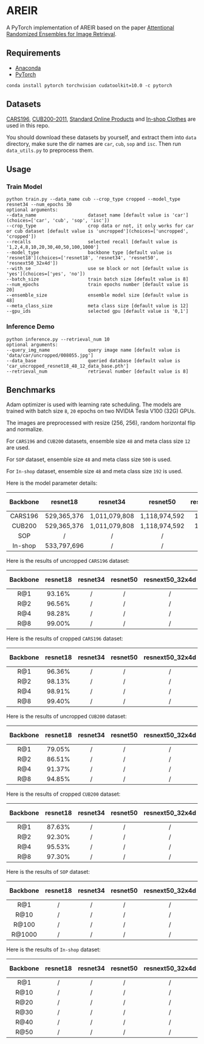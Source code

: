 # AREIR
A PyTorch implementation of AREIR based on the paper [Attentional Randomized Ensembles for Image Retrieval]().

## Requirements
- [Anaconda](https://www.anaconda.com/download/)
- [PyTorch](https://pytorch.org)
```
conda install pytorch torchvision cudatoolkit=10.0 -c pytorch
```

## Datasets
[CARS196](http://ai.stanford.edu/~jkrause/cars/car_dataset.html), [CUB200-2011](http://www.vision.caltech.edu/visipedia/CUB-200-2011.html), 
[Standard Online Products](http://cvgl.stanford.edu/projects/lifted_struct/) and 
[In-shop Clothes](http://mmlab.ie.cuhk.edu.hk/projects/DeepFashion/InShopRetrieval.html) are used in this repo.

You should download these datasets by yourself, and extract them into `data` directory, make sure the dir names are 
`car`, `cub`, `sop` and `isc`. Then run `data_utils.py` to preprocess them.

## Usage
### Train Model
```
python train.py --data_name cub --crop_type cropped --model_type resnet34 --num_epochs 30
optional arguments:
--data_name                   dataset name [default value is 'car'](choices=['car', 'cub', 'sop', 'isc'])
--crop_type                   crop data or not, it only works for car or cub dataset [default value is 'uncropped'](choices=['uncropped', 'cropped'])
--recalls                     selected recall [default value is '1,2,4,8,10,20,30,40,50,100,1000']
--model_type                  backbone type [default value is 'resnet18'](choices=['resnet18', 'resnet34', 'resnet50', 'resnext50_32x4d'])
--with_se                     use se block or not [default value is 'yes'](choices=['yes', 'no'])
--batch_size                  train batch size [default value is 8]
--num_epochs                  train epochs number [default value is 20]
--ensemble_size               ensemble model size [default value is 48]
--meta_class_size             meta class size [default value is 12]
--gpu_ids                     selected gpu [default value is '0,1']
```

### Inference Demo
```
python inference.py --retrieval_num 10
optional arguments:
--query_img_name              query image name [default value is 'data/car/uncropped/008055.jpg']
--data_base                   queried database [default value is 'car_uncropped_resnet18_48_12_data_base.pth']
--retrieval_num               retrieval number [default value is 8]
```

## Benchmarks
Adam optimizer is used with learning rate scheduling. The models are trained with batch size `8`, `20` epochs on two 
NVIDIA Tesla V100 (32G) GPUs.

The images are preprocessed with resize (256, 256), random horizontal flip and normalize. 

For `CARS196` and `CUB200` datasets, ensemble size `48` and meta class size `12` are used. 

For `SOP` dataset, ensemble size `48` and meta class size `500` is used.

For `In-shop` dataset, ensemble size `48` and meta class size `192` is used.

Here is the model parameter details:
<table>
  <thead>
    <tr>
      <th>Backbone</th>
      <th>resnet18</th>
      <th>resnet34</th>
      <th>resnet50</th>
      <th>resnext50_32x4d</th>
      <th>se-resnet18</th>
      <th>se-resnet34</th>
      <th>se-resnet50</th>
      <th>se-resnext50_32x4d</th>
    </tr>
  </thead>
  <tbody>
    <tr>
      <td align="center">CARS196</td>
      <td align="center">529,365,376</td>
      <td align="center">1,011,079,808</td>
      <td align="center">1,118,974,592</td>
      <td align="center">1,094,093,696</td>
      <td align="center">529,561,984</td>
      <td align="center">1,011,276,416</td>
      <td align="center">1,122,120,320</td>
      <td align="center">1,097,239,424</td>
    </tr>
    <tr>
      <td align="center">CUB200</td>
      <td align="center">529,365,376</td>
      <td align="center">1,011,079,808</td>
      <td align="center">1,118,974,592</td>
      <td align="center">1,094,093,696</td>
      <td align="center">529,561,984</td>
      <td align="center">1,011,276,416</td>
      <td align="center">1,122,120,320</td>
      <td align="center">1,097,239,424</td>
    </tr>
    <tr>
      <td align="center">SOP</td>
      <td align="center">/</td>
      <td align="center">/</td>
      <td align="center">/</td>
      <td align="center">/</td>
      <td align="center">/</td>
      <td align="center">/</td>
      <td align="center">/</td>
      <td align="center">/</td>
    </tr>
    <tr>
      <td align="center">In-shop</td>
      <td align="center">533,797,696</td>
      <td align="center">/</td>
      <td align="center">/</td>
      <td align="center">/</td>
      <td align="center">/</td>
      <td align="center">/</td>
      <td align="center">/</td>
      <td align="center">/</td>
    </tr>
  </tbody>
</table>

Here is the results of uncropped `CARS196` dataset:

<table>
  <thead>
    <tr>
      <th>Backbone</th>
      <th>resnet18</th>
      <th>resnet34</th>
      <th>resnet50</th>
      <th>resnext50_32x4d</th>
      <th>se-resnet18</th>
      <th>se-resnet34</th>
      <th>se-resnet50</th>
      <th>se-resnext50_32x4d</th>
    </tr>
  </thead>
  <tbody>
    <tr>
      <td align="center">R@1</td>
      <td align="center">93.16%</td>
      <td align="center">/</td>
      <td align="center">/</td>
      <td align="center">/</td>
      <td align="center">93.28%</td>
      <td align="center">93.64%</td>
      <td align="center">93.57%</td>
      <td align="center">/</td>
    </tr>
    <tr>
      <td align="center">R@2</td>
      <td align="center">96.56%</td>
      <td align="center">/</td>
      <td align="center">/</td>
      <td align="center">/</td>
      <td align="center">96.32%</td>
      <td align="center">96.40%</td>
      <td align="center">96.14%</td>
      <td align="center">/</td>
    </tr>
    <tr>
      <td align="center">R@4</td>
      <td align="center">98.28%</td>
      <td align="center">/</td>
      <td align="center">/</td>
      <td align="center">/</td>
      <td align="center">98.07%</td>
      <td align="center">98.06%</td>
      <td align="center">97.69%</td>
      <td align="center">/</td>
    </tr>
    <tr>
      <td align="center">R@8</td>
      <td align="center">99.00%</td>
      <td align="center">/</td>
      <td align="center">/</td>
      <td align="center">/</td>
      <td align="center">98.97%</td>
      <td align="center">98.91%</td>
      <td align="center">98.76%</td>
      <td align="center">/</td>
    </tr>
  </tbody>
</table>

Here is the results of cropped `CARS196` dataset:

<table>
  <thead>
    <tr>
      <th>Backbone</th>
      <th>resnet18</th>
      <th>resnet34</th>
      <th>resnet50</th>
      <th>resnext50_32x4d</th>
      <th>se-resnet18</th>
      <th>se-resnet34</th>
      <th>se-resnet50</th>
      <th>se-resnext50_32x4d</th>
    </tr>
  </thead>
  <tbody>
    <tr>
      <td align="center">R@1</td>
      <td align="center">96.36%</td>
      <td align="center">/</td>
      <td align="center">/</td>
      <td align="center">/</td>
      <td align="center">96.69%</td>
      <td align="center">96.46%</td>
      <td align="center">96.37%</td>
      <td align="center">/</td>
    </tr>
    <tr>
      <td align="center">R@2</td>
      <td align="center">98.13%</td>
      <td align="center">/</td>
      <td align="center">/</td>
      <td align="center">/</td>
      <td align="center">98.24%</td>
      <td align="center">98.01%</td>
      <td align="center">97.97%</td>
      <td align="center">/</td>
    </tr>
    <tr>
      <td align="center">R@4</td>
      <td align="center">98.91%</td>
      <td align="center">/</td>
      <td align="center">/</td>
      <td align="center">/</td>
      <td align="center">98.99%</td>
      <td align="center">98.89%</td>
      <td align="center">98.72%</td>
      <td align="center">/</td>
    </tr>
    <tr>
      <td align="center">R@8</td>
      <td align="center">99.40%</td>
      <td align="center">/</td>
      <td align="center">/</td>
      <td align="center">/</td>
      <td align="center">99.36%</td>
      <td align="center">99.25%</td>
      <td align="center">99.26%</td>
      <td align="center">/</td>
    </tr>
  </tbody>
</table>

Here is the results of uncropped `CUB200` dataset:

<table>
  <thead>
    <tr>
      <th>Backbone</th>
      <th>resnet18</th>
      <th>resnet34</th>
      <th>resnet50</th>
      <th>resnext50_32x4d</th>
      <th>se-resnet18</th>
      <th>se-resnet34</th>
      <th>se-resnet50</th>
      <th>se-resnext50_32x4d</th>
    </tr>
  </thead>
  <tbody>
    <tr>
      <td align="center">R@1</td>
      <td align="center">79.05%</td>
      <td align="center">/</td>
      <td align="center">/</td>
      <td align="center">/</td>
      <td align="center">79.05%</td>
      <td align="center">71.83%</td>
      <td align="center">71.49%</td>
      <td align="center">75.24%</td>
    </tr>
    <tr>
      <td align="center">R@2</td>
      <td align="center">86.51%</td>
      <td align="center">/</td>
      <td align="center">/</td>
      <td align="center">/</td>
      <td align="center">86.75%</td>
      <td align="center">81.01%</td>
      <td align="center">80.81%</td>
      <td align="center">83.71%</td>
    </tr>
    <tr>
      <td align="center">R@4</td>
      <td align="center">91.37%</td>
      <td align="center">/</td>
      <td align="center">/</td>
      <td align="center">/</td>
      <td align="center">91.63%</td>
      <td align="center">87.32%</td>
      <td align="center">87.14%</td>
      <td align="center">89.58%</td>
    </tr>
    <tr>
      <td align="center">R@8</td>
      <td align="center">94.85%</td>
      <td align="center">/</td>
      <td align="center">/</td>
      <td align="center">/</td>
      <td align="center">95.26%</td>
      <td align="center">91.69%</td>
      <td align="center">91.95%</td>
      <td align="center">93.23%</td>
    </tr>
  </tbody>
</table>

Here is the results of cropped `CUB200` dataset:

<table>
  <thead>
    <tr>
      <th>Backbone</th>
      <th>resnet18</th>
      <th>resnet34</th>
      <th>resnet50</th>
      <th>resnext50_32x4d</th>
      <th>se-resnet18</th>
      <th>se-resnet34</th>
      <th>se-resnet50</th>
      <th>se-resnext50_32x4d</th>
    </tr>
  </thead>
  <tbody>
    <tr>
      <td align="center">R@1</td>
      <td align="center">87.63%</td>
      <td align="center">/</td>
      <td align="center">/</td>
      <td align="center">/</td>
      <td align="center">87.09%</td>
      <td align="center">85.04%</td>
      <td align="center">84.54%</td>
      <td align="center">85.06%</td>
    </tr>
    <tr>
      <td align="center">R@2</td>
      <td align="center">92.30%</td>
      <td align="center">/</td>
      <td align="center">/</td>
      <td align="center">/</td>
      <td align="center">92.10%</td>
      <td align="center">90.33%</td>
      <td align="center">90.01%</td>
      <td align="center">90.77%</td>
    </tr>
    <tr>
      <td align="center">R@4</td>
      <td align="center">95.53%</td>
      <td align="center">/</td>
      <td align="center">/</td>
      <td align="center">/</td>
      <td align="center">94.89%</td>
      <td align="center">93.79%</td>
      <td align="center">93.38%</td>
      <td align="center">94.06%</td>
    </tr>
    <tr>
      <td align="center">R@8</td>
      <td align="center">97.30%</td>
      <td align="center">/</td>
      <td align="center">/</td>
      <td align="center">/</td>
      <td align="center">97.10%</td>
      <td align="center">96.27%</td>
      <td align="center">95.86%</td>
      <td align="center">96.39%</td>
    </tr>
  </tbody>
</table>

Here is the results of `SOP` dataset:

<table>
  <thead>
    <tr>
      <th>Backbone</th>
      <th>resnet18</th>
      <th>resnet34</th>
      <th>resnet50</th>
      <th>resnext50_32x4d</th>
      <th>se-resnet18</th>
      <th>se-resnet34</th>
      <th>se-resnet50</th>
      <th>se-resnext50_32x4d</th>
    </tr>
  </thead>
  <tbody>
    <tr>
      <td align="center">R@1</td>
      <td align="center">/</td>
      <td align="center">/</td>
      <td align="center">/</td>
      <td align="center">/</td>
      <td align="center">/</td>
      <td align="center">/</td>
      <td align="center">/</td>
      <td align="center">/</td>
    </tr>
    <tr>
      <td align="center">R@10</td>
      <td align="center">/</td>
      <td align="center">/</td>
      <td align="center">/</td>
      <td align="center">/</td>
      <td align="center">/</td>
      <td align="center">/</td>
      <td align="center">/</td>
      <td align="center">/</td>
    </tr>
    <tr>
      <td align="center">R@100</td>
      <td align="center">/</td>
      <td align="center">/</td>
      <td align="center">/</td>
      <td align="center">/</td>
      <td align="center">/</td>
      <td align="center">/</td>
      <td align="center">/</td>
      <td align="center">/</td>
    </tr>
    <tr>
      <td align="center">R@1000</td>
      <td align="center">/</td>
      <td align="center">/</td>
      <td align="center">/</td>
      <td align="center">/</td>
      <td align="center">/</td>
      <td align="center">/</td>
      <td align="center">/</td>
      <td align="center">/</td>
    </tr>
  </tbody>
</table>

Here is the results of `In-shop` dataset:

<table>
  <thead>
    <tr>
      <th>Backbone</th>
      <th>resnet18</th>
      <th>resnet34</th>
      <th>resnet50</th>
      <th>resnext50_32x4d</th>
      <th>se-resnet18</th>
      <th>se-resnet34</th>
      <th>se-resnet50</th>
      <th>se-resnext50_32x4d</th>
    </tr>
  </thead>
  <tbody>
    <tr>
      <td align="center">R@1</td>
      <td align="center">/</td>
      <td align="center">/</td>
      <td align="center">/</td>
      <td align="center">/</td>
      <td align="center">/</td>
      <td align="center">/</td>
      <td align="center">/</td>
      <td align="center">/</td>
    </tr>
    <tr>
      <td align="center">R@10</td>
      <td align="center">/</td>
      <td align="center">/</td>
      <td align="center">/</td>
      <td align="center">/</td>
      <td align="center">/</td>
      <td align="center">/</td>
      <td align="center">/</td>
      <td align="center">/</td>
    </tr>
    <tr>
      <td align="center">R@20</td>
      <td align="center">/</td>
      <td align="center">/</td>
      <td align="center">/</td>
      <td align="center">/</td>
      <td align="center">/</td>
      <td align="center">/</td>
      <td align="center">/</td>
      <td align="center">/</td>
    </tr>
    <tr>
      <td align="center">R@30</td>
      <td align="center">/</td>
      <td align="center">/</td>
      <td align="center">/</td>
      <td align="center">/</td>
      <td align="center">/</td>
      <td align="center">/</td>
      <td align="center">/</td>
      <td align="center">/</td>
    </tr>
    <tr>
      <td align="center">R@40</td>
      <td align="center">/</td>
      <td align="center">/</td>
      <td align="center">/</td>
      <td align="center">/</td>
      <td align="center">/</td>
      <td align="center">/</td>
      <td align="center">/</td>
      <td align="center">/</td>
    </tr>
    <tr>
      <td align="center">R@50</td>
      <td align="center">/</td>
      <td align="center">/</td>
      <td align="center">/</td>
      <td align="center">/</td>
      <td align="center">/</td>
      <td align="center">/</td>
      <td align="center">/</td>
      <td align="center">/</td>
    </tr>
  </tbody>
</table>

